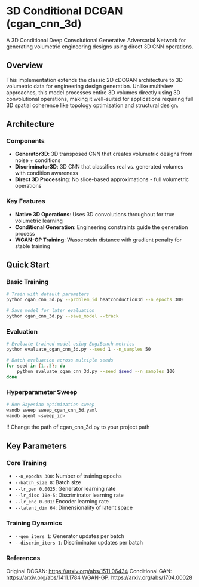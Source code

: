 # 3D Conditional DCGAN (cgan_cnn_3d)

A 3D Conditional Deep Convolutional Generative Adversarial Network for generating volumetric engineering designs using direct 3D CNN operations.

## Overview

This implementation extends the classic 2D cDCGAN architecture to 3D volumetric data for engineering design generation. Unlike multiview approaches, this model processes entire 3D volumes directly using 3D convolutional operations, making it well-suited for applications requiring full 3D spatial coherence like topology optimization and structural design.

## Architecture

### Components
- **Generator3D**: 3D transposed CNN that creates volumetric designs from noise + conditions
- **Discriminator3D**: 3D CNN that classifies real vs. generated volumes with condition awareness
- **Direct 3D Processing**: No slice-based approximations - full volumetric operations

### Key Features
- **Native 3D Operations**: Uses 3D convolutions throughout for true volumetric learning
- **Conditional Generation**: Engineering constraints guide the generation process
- **WGAN-GP Training**: Wasserstein distance with gradient penalty for stable training

## Quick Start

### Basic Training
```bash
# Train with default parameters
python cgan_cnn_3d.py --problem_id heatconduction3d --n_epochs 300

# Save model for later evaluation
python cgan_cnn_3d.py --save_model --track
```

### Evaluation
```bash
# Evaluate trained model using EngiBench metrics
python evaluate_cgan_cnn_3d.py --seed 1 --n_samples 50

# Batch evaluation across multiple seeds
for seed in {1..5}; do
    python evaluate_cgan_cnn_3d.py --seed $seed --n_samples 100
done
```

### Hyperparameter Sweep
```bash
# Run Bayesian optimization sweep
wandb sweep sweep_cgan_cnn_3d.yaml
wandb agent <sweep_id>
```
!! Change the path of cgan_cnn_3d.py to your project path

## Key Parameters

### Core Training
- `--n_epochs 300`: Number of training epochs
- `--batch_size 8`: Batch size
- `--lr_gen 0.0025`: Generator learning rate
- `--lr_disc 10e-5`: Discriminator learning rate  
- `--lr_enc 0.001`: Encoder learning rate
- `--latent_dim 64`: Dimensionality of latent space

### Training Dynamics
- `--gen_iters 1`: Generator updates per batch
- `--discrim_iters 1`: Discriminator updates per batch


### References
Original DCGAN: https://arxiv.org/abs/1511.06434
Conditional GAN: https://arxiv.org/abs/1411.1784
WGAN-GP: https://arxiv.org/abs/1704.00028